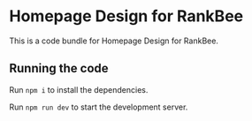 
  # Homepage Design for RankBee

  This is a code bundle for Homepage Design for RankBee.

  ## Running the code

  Run `npm i` to install the dependencies.

  Run `npm run dev` to start the development server.
  
